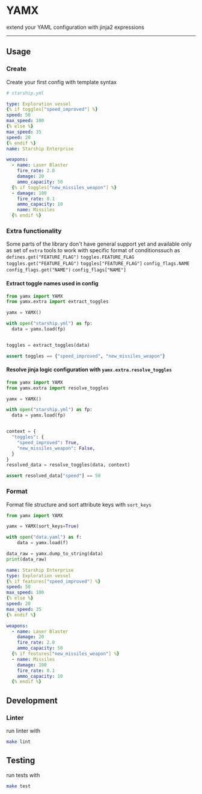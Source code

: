 

# YAMX

extend your YAML configuration with jinja2 expressions

---

## Usage

### Create

Create your first config with template syntax

```yaml
# starship.yml

type: Exploration vessel
{% if toggles["speed_improved"] %}
speed: 50
max_speed: 100
{% else %}
max_speed: 35
speed: 20
{% endif %}
name: Starship Enterprise

weapons:
  - name: Laser Blaster
    fire_rate: 2.0
    damage: 20
    ammo_capacity: 50
  {% if toggles["new_missiles_weapon"] %}
  - damage: 100
    fire_rate: 0.1
    ammo_capacity: 10
    name: Missiles
  {% endif %}
```

### Extra functionality

Some parts of the library don't have general support yet and available only as set of `extra` tools to work with specific format of conditionssuch as
`defines.get("FEATURE_FLAG")`
`toggles.FEATURE_FLAG`
`toggles.get("FEATURE_FLAG")`
`toggles["FEATURE_FLAG"]`
`config_flags.NAME`
`config_flags.get("NAME")`
`config_flags["NAME"]`

#### Extract toggle names used in config

```python
from yamx import YAMX
from yamx.extra import extract_toggles

yamx = YAMX()

with open("starship.yml") as fp:
  data = yamx.load(fp)


toggles = extract_toggles(data)

assert toggles == {"speed_improved", "new_missiles_weapon"}
```

#### Resolve jinja logic configuration with `yamx.extra.resolve_toggles`

```python
from yamx import YAMX
from yamx.extra import resolve_toggles

yamx = YAMX()

with open("starship.yml") as fp:
  data = yamx.load(fp)


context = {
  "toggles": {
    "speed_improved": True,
    "new_missiles_weapon": False,
  }
}
resolved_data = resolve_toggles(data, context)

assert resolved_data["speed"] == 50
```

### Format

Format file structure and sort attribute keys with `sort_keys`

```python
from yamx import YAMX

yamx = YAMX(sort_keys=True)

with open("data.yaml") as f:
    data = yamx.load(f)

data_raw = yamx.dump_to_string(data)
print(data_raw)
```

```yaml
name: Starship Enterprise
type: Exploration vessel
{% if features["speed_improved"] %}
speed: 50
max_speed: 100
{% else %}
speed: 20
max_speed: 35
{% endif %}

weapons:
  - name: Laser Blaster
    damage: 20
    fire_rate: 2.0
    ammo_capacity: 50
  {% if features["new_missiles_weapon"] %}
  - name: Missiles
    damage: 100
    fire_rate: 0.1
    ammo_capacity: 10
  {% endif %}
```

## Development

### Linter

run linter with
```bash
make lint
```


## Testing

run tests with
```bash
make test
```
